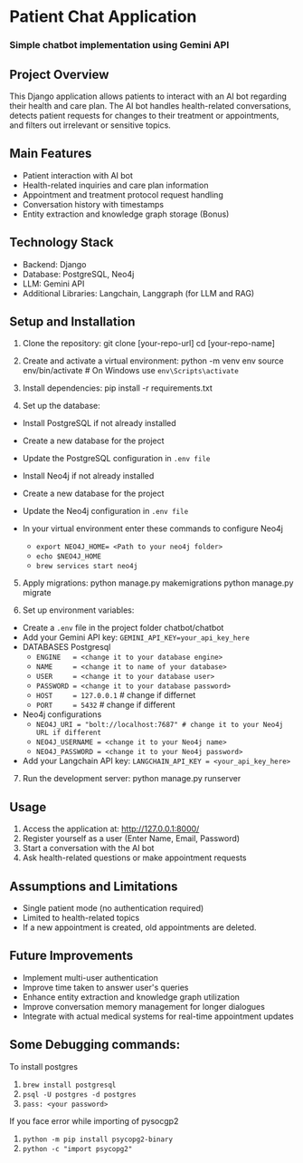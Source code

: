 # Patient Chat Application
### Simple chatbot implementation using Gemini API


## Project Overview

This Django application allows patients to interact with an AI bot regarding their health and care plan. The AI bot handles health-related conversations, detects patient requests for changes to their treatment or appointments, and filters out irrelevant or sensitive topics.

## Main Features

- Patient interaction with AI bot
- Health-related inquiries and care plan information
- Appointment and treatment protocol request handling
- Conversation history with timestamps
- Entity extraction and knowledge graph storage (Bonus)

## Technology Stack

- Backend: Django
- Database: PostgreSQL, Neo4j
- LLM: Gemini API
- Additional Libraries: Langchain, Langgraph (for LLM and RAG)


## Setup and Installation

1. Clone the repository: 
git clone [your-repo-url]
cd [your-repo-name]

2. Create and activate a virtual environment:
python -m venv env
source env/bin/activate # On Windows use `env\Scripts\activate`

3. Install dependencies:
pip install -r requirements.txt

4. Set up the database:
- Install PostgreSQL if not already installed
- Create a new database for the project
- Update the PostgreSQL configuration in `.env file`

- Install Neo4j if not already installed
- Create a new database for the project
- Update the Neo4j configuration in `.env file`
- In your virtual environment enter these commands to configure Neo4j
    - `export NEO4J_HOME= <Path to your neo4j folder>`
    - `echo $NEO4J_HOME`
    - `brew services start neo4j`

5. Apply migrations:
python manage.py makemigrations
python manage.py migrate

6. Set up environment variables:
- Create a `.env` file in the project folder chatbot/chatbot
- Add your Gemini API key: `GEMINI_API_KEY=your_api_key_here`
- DATABASES Postgresql
    - `ENGINE   = <change it to your database engine>`
    - `NAME     = <change it to name of your database>`
    - `USER     = <change it to your database user>`
    - `PASSWORD = <change it to your database password>`
    - `HOST     = 127.0.0.1` # change if differnet
    - `PORT     = 5432` # change if different
- Neo4j configurations
    - `NEO4J_URI = "bolt://localhost:7687" # change it to your Neo4j URL if different`
    - `NEO4J_USERNAME = <change it to your Neo4j name>`
    - `NEO4J_PASSWORD = <change it to your Neo4j password>`
- Add your Langchain API key: `LANGCHAIN_API_KEY = <your_api_key_here>`

7. Run the development server:
python manage.py runserver

## Usage

1. Access the application at: http://127.0.0.1:8000/
2. Register yourself as a user (Enter Name, Email, Password)
3. Start a conversation with the AI bot
4. Ask health-related questions or make appointment requests

## Assumptions and Limitations

- Single patient mode (no authentication required)
- Limited to health-related topics
- If a new appointment is created, old appointments are deleted.

## Future Improvements

- Implement multi-user authentication
- Improve time taken to answer user's queries
- Enhance entity extraction and knowledge graph utilization
- Improve conversation memory management for longer dialogues
- Integrate with actual medical systems for real-time appointment updates


## Some Debugging commands:
To install postgres
1. `brew install postgresql`
2. `psql -U postgres -d postgres`
3. `pass: <your password>`

If you face error while importing of pysocgp2
1. `python -m pip install psycopg2-binary`
2. `python -c "import psycopg2"`
